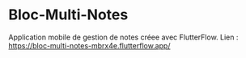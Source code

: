 # Bloc-Multi-Notes
Application mobile de gestion de notes créee avec FlutterFlow.
Lien : https://bloc-multi-notes-mbrx4e.flutterflow.app/
